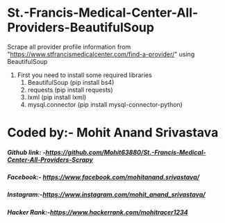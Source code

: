 # St.-Francis-Medical-Center-All-Providers-BeautifulSoup

Scrape all provider profile information from "https://www.stfrancismedicalcenter.com/find-a-provider/" using BeautifulSoup

1. First you need to install some required libraries
    1. BeautifulSoup  (pip install bs4)
    2. requests (pip install requests)
    3. lxml (pip install lxml)
    4. mysql.connector (pip install mysql-connector-python)



# Coded by:- Mohit Anand Srivastava
##### Github link: -https://github.com/Mohit63880/St.-Francis-Medical-Center-All-Providers-Scrapy
##### Facebook:- https://www.facebook.com/mohitanand.srivastava/
##### Instagram:-https://www.instagram.com/mohit_anand_srivastava/
##### Hacker Rank:-https://www.hackerrank.com/mohitracer1234
